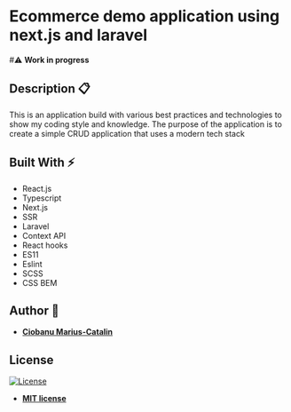# Ecommerce demo application using next.js and laravel

#:warning: **Work in progress**

## Description :clipboard:
This is an application build with various best practices and technologies to 
show my coding style and knowledge. The purpose of the application is to create 
a simple CRUD application that uses a modern tech stack


## Built With :zap:

- React.js
- Typescript 
- Next.js 
- SSR 
- Laravel 
- Context API 
- React hooks 
- ES11 
- Eslint 
- SCSS 
- CSS BEM



## Author :bust_in_silhouette:

* **[Ciobanu Marius-Catalin](https://catalinciobanu.com/)**

## License

[![License](http://img.shields.io/:license-mit-blue.svg?style=flat-square)](http://badges.mit-license.org)

- **[MIT license](http://opensource.org/licenses/mit-license.php)**